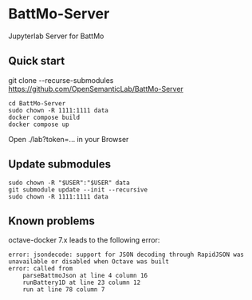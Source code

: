 # BattMo-Server
Jupyterlab Server for BattMo

## Quick start

git clone --recurse-submodules https://github.com/OpenSemanticLab/BattMo-Server
```
cd BattMo-Server
sudo chown -R 1111:1111 data
docker compose build
docker compose up
```
Open ./lab?token=... in your Browser

## Update submodules
```
sudo chown -R "$USER":"$USER" data
git submodule update --init --recursive
sudo chown -R 1111:1111 data
```

## Known problems
octave-docker 7.x leads to the following error:
```
error: jsondecode: support for JSON decoding through RapidJSON was unavailable or disabled when Octave was built
error: called from
    parseBattmoJson at line 4 column 16
    runBattery1D at line 23 column 12
    run at line 78 column 7
```
